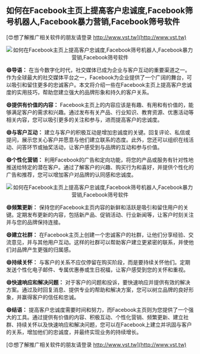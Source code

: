 ## **如何在Facebook主页上提高客户忠诚度,Facebook筛号机器人,Facebook暴力营销,Facebook筛号软件**

[😍想了解推广相关软件的朋友请登录 http://www.vst.tw](http://www.vst.tw)

 <center><img src="https://vst.tw/MP4/tuiguang/png/0.png" alt="如何在Facebook主页上提高客户忠诚度,Facebook筛号机器人,Facebook暴力营销,Facebook筛号软件"></center>

**😄导语：**
在当今数字化时代，社交媒体已成为企业与客户互动的重要渠道之一。作为全球最大的社交媒体平台之一，Facebook为企业提供了一个广阔的舞台，可以吸引和留住更多的忠诚客户。本文将介绍一些在Facebook主页上提高客户忠诚度的实用技巧，帮助您建立强大的品牌形象和持久的客户关系。

**😄提供有价值的内容：**
Facebook主页上的内容应该是有趣、有用和有价值的，能够满足客户的需求和兴趣。通过发布有关产品、行业知识、教育资源、优惠活动等相关内容，您可以吸引更多的关注和参与，进而提高客户的忠诚度。

**😄与客户互动：**
建立与客户的积极互动是增加忠诚度的关键。回复评论、私信或提问，展示您关心客户并愿意与他们建立联系的态度。此外，您还可以组织在线活动、问答环节或抽奖活动，让客户感受到与品牌的互动和参与价值。

**😄个性化营销：**
利用Facebook的广告和定向功能，将您的产品或服务有针对性地推送给特定的潜在客户。通过了解客户的兴趣、购买行为和喜好，并提供个性化的广告和推荐，您可以增加客户对品牌的认同感和忠诚度。

 <center><img src="https://vst.tw/MP4/tuiguang/png/4.png" alt="如何在Facebook主页上提高客户忠诚度,Facebook筛号机器人,Facebook暴力营销,Facebook筛号软件"></center>

**😄频繁更新：**
保持您的Facebook主页内容的新鲜和活跃是吸引和留住用户的关键。定期发布更新的内容，包括新产品、促销活动、行业新闻等，让客户时刻关注并与您的品牌保持连接。

**😄建立社群：**
在Facebook主页上创建一个忠诚客户的社群，让他们分享经验、交流意见，并与其他用户互动。这样的社群可以帮助客户建立更紧密的联系，并使他们对品牌产生更强的归属感。

**😄持续关怀：**
与客户的关系不应仅停留在购买阶段，而是要持续关怀他们。定期发送个性化电子邮件、专属优惠券或生日祝福，让客户感受到您的关怀和重视。

**😄快速响应和解决问题：**
对于客户的问题和投诉，要快速响应并提供有效的解决方案。通过及时回复消息、提供专业的帮助和解决方案，您可以树立品牌的良好形象，并赢得客户的信任和忠诚。

**😄结语：**
提高客户忠诚度需要时间和努力，而Facebook主页则为您提供了一个强大的工具。通过提供有价值的内容、积极互动、个性化营销、频繁更新、建立社群、持续关怀以及快速响应和解决问题，您可以在Facebook上建立并巩固与客户的关系，增加他们的忠诚度，并最终实现业务的持续增长。

[😍想了解推广相关软件的朋友请登录 http://www.vst.tw](http://www.vst.tw)



